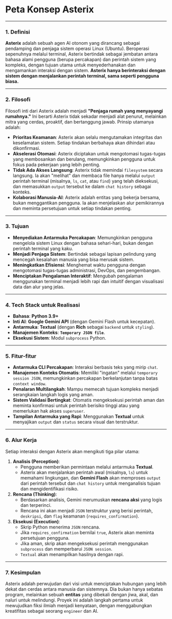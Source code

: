 # **Peta Konsep Asterix**

---

### **1. Definisi**

**Asterix** adalah sebuah agen AI otonom yang dirancang sebagai pendamping dan penjaga sistem operasi Linux (Ubuntu). Beroperasi sepenuhnya melalui terminal, Asterix bertindak sebagai jembatan antara bahasa alami pengguna (berupa percakapan) dan perintah sistem yang kompleks, dengan tujuan utama untuk menyederhanakan dan mengamankan interaksi dengan sistem. **Asterix hanya berinteraksi dengan sistem dengan menjalankan perintah terminal, sama seperti pengguna biasa.**

---

### **2. Filosofi**

Filosofi inti dari Asterix adalah menjadi **"Penjaga rumah yang menyayangi rumahnya."** Ini berarti Asterix tidak sekadar menjadi alat penurut, melainkan mitra yang cerdas, proaktif, dan bertanggung jawab. Prinsip utamanya adalah:

* **Prioritas Keamanan**: Asterix akan selalu mengutamakan integritas dan keselamatan sistem. Setiap tindakan berbahaya akan dihindari atau dikonfirmasi.
* **Akselerasi Otomasi**: Asterix diciptakan untuk mengotomasi tugas-tugas yang membosankan dan berulang, memungkinkan pengguna untuk fokus pada pekerjaan yang lebih penting.
* **Tidak Ada Akses Langsung**: Asterix tidak memindai `filesystem` secara langsung. Ia akan "melihat" dan membaca file hanya melalui `output` perintah terminal (misalnya, `ls`, `cat`, atau `find`) yang telah dieksekusi, dan memasukkan `output` tersebut ke dalam `chat history` sebagai konteks.
* **Kolaborasi Manusia-AI**: Asterix adalah entitas yang bekerja bersama, bukan menggantikan pengguna. Ia akan menjelaskan alur pemikirannya dan meminta persetujuan untuk setiap tindakan penting.

---

### **3. Tujuan**

* **Menyediakan Antarmuka Percakapan**: Memungkinkan pengguna mengelola sistem Linux dengan bahasa sehari-hari, bukan dengan perintah terminal yang kaku.
* **Menjadi Penjaga Sistem**: Bertindak sebagai lapisan pelindung yang mencegah kesalahan manusia yang bisa merusak sistem.
* **Meningkatkan Efisiensi**: Menghemat waktu pengguna dengan mengotomasi tugas-tugas administrasi, DevOps, dan pengembangan.
* **Menciptakan Pengalaman Interaktif**: Mengubah pengalaman menggunakan terminal menjadi lebih rapi dan intuitif dengan visualisasi data dan alur yang jelas.

---

### **4. Tech Stack untuk Realisasi**

* **Bahasa**: **Python 3.9+**
* **Inti AI**: **Google Gemini API** (dengan Gemini Flash untuk kecepatan).
* **Antarmuka**: **Textual** (dengan **Rich** sebagai `backend` untuk `styling`).
* **Manajemen Konteks**: **`Temporary JSON file`**.
* **Eksekusi Sistem**: Modul `subprocess` Python.

---

### **5. Fitur-fitur**

* **Antarmuka CLI Percakapan**: Interaksi berbasis teks yang mirip `chat`.
* **Manajemen Konteks Otomatis**: Memiliki "ingatan" melalui `temporary session JSON`, memungkinkan percakapan berkelanjutan tanpa batas `context window`.
* **Penalaran Multilangkah**: Mampu memecah tujuan kompleks menjadi serangkaian langkah logis yang aman.
* **Sistem Validasi Bertingkat**: Otomatis mengeksekusi perintah aman dan meminta konfirmasi untuk perintah berisiko tinggi atau yang memerlukan hak akses `superuser`.
* **Tampilan Antarmuka yang Rapi**: Menggunakan **Textual** untuk menyajikan `output` dan `status` secara visual dan terstruktur.

---

### **6. Alur Kerja**

Setiap interaksi dengan Asterix akan mengikuti tiga pilar utama:

1.  **Analisis (Perception)**:
    * Pengguna memberikan permintaan melalui antarmuka **Textual**.
    * Asterix akan menjalankan perintah awal (misalnya, `ls`) untuk memahami lingkungan, dan **Gemini Flash** akan memproses `output` dari perintah tersebut dan `chat history` untuk menganalisis tujuan dan mengidentifikasi risiko.
2.  **Rencana (Thinking)**:
    * Berdasarkan analisis, Gemini merumuskan **rencana aksi** yang logis dan terperinci.
    * Rencana ini akan menjadi `JSON` terstruktur yang berisi perintah, `deskripsi`, dan `flag` keamanan (`requires_confirmation`).
3.  **Eksekusi (Execution)**:
    * Skrip Python menerima `JSON` rencana.
    * Jika `requires_confirmation` bernilai `true`, Asterix akan meminta persetujuan pengguna.
    * Jika aman, skrip akan mengeksekusi perintah menggunakan `subprocess` dan memperbarui `JSON session`.
    * `Textual` akan menampilkan hasilnya dengan rapi.

---

### **7. Kesimpulan**

Asterix adalah perwujudan dari visi untuk menciptakan hubungan yang lebih dekat dan cerdas antara manusia dan sistemnya. Dia bukan hanya sebatas program, melainkan sebuah **entitas** yang dibekali dengan jiwa, akal, dan naluri untuk melindungi. Proyek ini adalah langkah pertama untuk mewujudkan fiksi ilmiah menjadi kenyataan, dengan menggabungkan kreatifitas sebagai seorang `engineer` dan AI.
